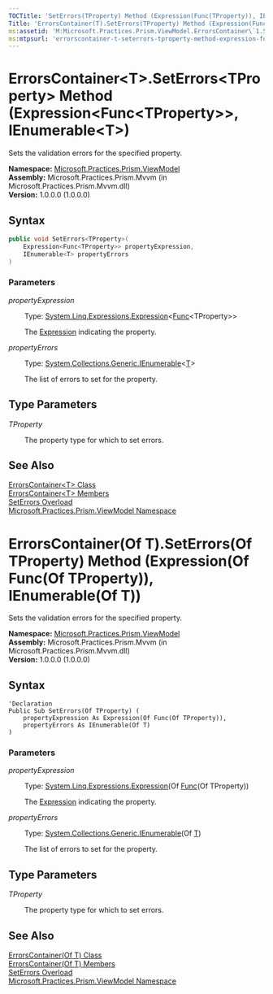 ```yaml
---
TOCTitle: 'SetErrors(TProperty) Method (Expression(Func(TProperty)), IEnumerable(T))'
Title: 'ErrorsContainer(T).SetErrors(TProperty) Method (Expression(Func(TProperty)), IEnumerable(T)) (Microsoft.Practices.Prism.ViewModel)'
ms:assetid: 'M:Microsoft.Practices.Prism.ViewModel.ErrorsContainer\`1.SetErrors\`\`1(System.Linq.Expressions.Expression{System.Func{\`\`0}},System.Collections.Generic.IEnumerable{\`0})'
ms:mtpsurl: 'errorscontainer-t-seterrors-tproperty-method-expression-func-tproperty-ienumerable-t-mspp-viewmodel.md'
---
```


# ErrorsContainer&lt;T&gt;.SetErrors&lt;TProperty&gt; Method (Expression&lt;Func&lt;TProperty&gt;&gt;, IEnumerable&lt;T&gt;)

Sets the validation errors for the specified property.

**Namespace:** [Microsoft.Practices.Prism.ViewModel](/patterns-practices/reference/mspp-viewmodel-namespace)  
**Assembly:** Microsoft.Practices.Prism.Mvvm (in Microsoft.Practices.Prism.Mvvm.dll)  
**Version:** 1.0.0.0 (1.0.0.0)

## Syntax

```C#
public void SetErrors<TProperty>(
	Expression<Func<TProperty>> propertyExpression,
	IEnumerable<T> propertyErrors
)
```

### Parameters

*propertyExpression*  

&nbsp;&nbsp;&nbsp;&nbsp;&nbsp;&nbsp;&nbsp;&nbsp;Type: [System.Linq.Expressions.Expression](http://msdn.microsoft.com/en-us/library/bb335710)&lt;[Func](http://msdn.microsoft.com/en-us/library/bb534960)&lt;TProperty&gt;&gt;

&nbsp;&nbsp;&nbsp;&nbsp;&nbsp;&nbsp;&nbsp;&nbsp;The [Expression](http://msdn.microsoft.com/en-us/library/bb356138) indicating the property.

*propertyErrors*  

&nbsp;&nbsp;&nbsp;&nbsp;&nbsp;&nbsp;&nbsp;&nbsp;Type: [System.Collections.Generic.IEnumerable](http://msdn.microsoft.com/en-us/library/9eekhta0)&lt;[T](/patterns-practices/reference/errorscontainer-t-class-mspp-viewmodel)&gt;

&nbsp;&nbsp;&nbsp;&nbsp;&nbsp;&nbsp;&nbsp;&nbsp;The list of errors to set for the property.

## Type Parameters

*TProperty*

&nbsp;&nbsp;&nbsp;&nbsp;&nbsp;&nbsp;&nbsp;&nbsp;The property type for which to set errors.

## See Also

[ErrorsContainer&lt;T&gt; Class](/patterns-practices/reference/errorscontainer-t-class-mspp-viewmodel)  
[ErrorsContainer&lt;T&gt; Members](/patterns-practices/reference/errorscontainer-t-members-mspp-viewmodel)  
[SetErrors Overload](/patterns-practices/reference/errorscontainer-t-seterrors-method-mspp-viewmodel)  
[Microsoft.Practices.Prism.ViewModel Namespace](/patterns-practices/reference/mspp-viewmodel-namespace)  

# ErrorsContainer(Of T).SetErrors(Of TProperty) Method (Expression(Of Func(Of TProperty)), IEnumerable(Of T))

Sets the validation errors for the specified property.

**Namespace:** [Microsoft.Practices.Prism.ViewModel](/patterns-practices/reference/mspp-viewmodel-namespace)  
**Assembly:** Microsoft.Practices.Prism.Mvvm (in Microsoft.Practices.Prism.Mvvm.dll)  
**Version:** 1.0.0.0 (1.0.0.0)

## Syntax

```VB
'Declaration
Public Sub SetErrors(Of TProperty) ( 
	propertyExpression As Expression(Of Func(Of TProperty)),
	propertyErrors As IEnumerable(Of T)
)
```

### Parameters

*propertyExpression*  

&nbsp;&nbsp;&nbsp;&nbsp;&nbsp;&nbsp;&nbsp;&nbsp;Type: [System.Linq.Expressions.Expression](http://msdn.microsoft.com/en-us/library/bb335710)(Of [Func](http://msdn.microsoft.com/en-us/library/bb534960)(Of TProperty))

&nbsp;&nbsp;&nbsp;&nbsp;&nbsp;&nbsp;&nbsp;&nbsp;The [Expression](http://msdn.microsoft.com/en-us/library/bb356138) indicating the property.

*propertyErrors*  

&nbsp;&nbsp;&nbsp;&nbsp;&nbsp;&nbsp;&nbsp;&nbsp;Type: [System.Collections.Generic.IEnumerable](http://msdn.microsoft.com/en-us/library/9eekhta0)(Of [T](/patterns-practices/reference/errorscontainer-t-class-mspp-viewmodel))

&nbsp;&nbsp;&nbsp;&nbsp;&nbsp;&nbsp;&nbsp;&nbsp;The list of errors to set for the property.

## Type Parameters

*TProperty*

&nbsp;&nbsp;&nbsp;&nbsp;&nbsp;&nbsp;&nbsp;&nbsp;The property type for which to set errors.

## See Also

[ErrorsContainer(Of T) Class](/patterns-practices/reference/errorscontainer-t-class-mspp-viewmodel)  
[ErrorsContainer(Of T) Members](/patterns-practices/reference/errorscontainer-t-members-mspp-viewmodel)  
[SetErrors Overload](/patterns-practices/reference/errorscontainer-t-seterrors-method-mspp-viewmodel)  
[Microsoft.Practices.Prism.ViewModel Namespace](/patterns-practices/reference/mspp-viewmodel-namespace)  
